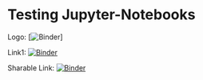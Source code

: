 # Testing Jupyter-Notebooks

Logo:       [![Binder](https://mybinder.org/badge_logo.svg)]

Link1:      [![Binder](https://mybinder.org/badge_logo.svg)](https://hub.gke2.mybinder.org/user/hebosse-jupyter-notebooks-hpua1f5a/lab)

Sharable Link: [![Binder](https://mybinder.org/badge_logo.svg)](https://hub.gke2.mybinder.org/user/hebosse-jupyter-notebooks-hpua1f5a/lab/tree/OpenAlex_ORCID_to_DOI%2COpenAcess_V1.ipynb)

